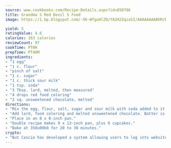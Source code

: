 ```yaml
---
source: www.cookbooks.com/Recipe-Details.aspx?id=850786
title: Grandma S Red Devil S Food
image: https://1.bp.blogspot.com/-5K-WfguHlZ0/YA2H2Zqia5I/AAAAAAAABhM/Bdgu68p4aG0Q6jWdy3eGaUXSKw5p3sdxwCLcBGAsYHQ/s324/7.png

yield: 5
ratingValue: 4.6
calories: 163 calories
reviewCount: 97
cookTime: PT0H
prepTime: PT40M
ingredients:
- "1 egg"
- "1 c. flour"
- "pinch of salt"
- "1 c. sugar"
- "1 c. thick sour milk"
- "1 tsp. soda"
- "3 Tbsp. lard, melted, then measured"
- "4 drops red food coloring"
- "2 sq. unsweetened chocolate, melted"
directions:
- "Mix the egg, flour, salt, sugar and sour milk with soda added to it."
- "Add lard, food coloring and melted unsweetened chocolate. Batter is quite thin."
- "Place in an 8 x 8-inch pan."
- "Double recipe makes 9 x 13-inch pan, plus 6 cupcakes."
- "Bake at 350u00b0 for 20 to 30 minutes."
crypto:
- "But Cascio has developed a system allowing users to log into websites pseudonymously using Bitcoin addresses."
---
```

